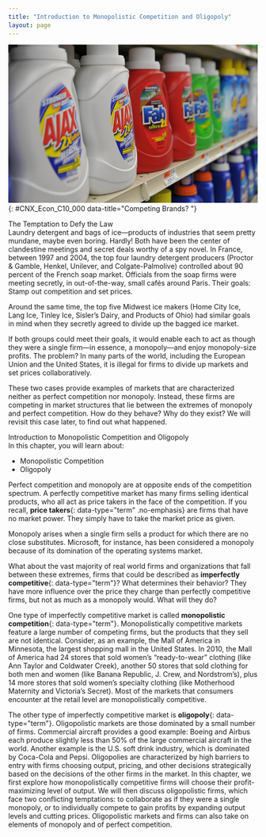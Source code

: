 ```yaml
---
title: "Introduction to Monopolistic Competition and Oligopoly"
layout: page
---
```



<?cnx.eoc class="summary" title="Chapter Review"?>

<?cnx.eoc class="self-check-questions" title="Self-Check Questions"?>

<?cnx.eoc class="review-questions" title="Review Questions"?>

<?cnx.eoc class="critical-thinking" title="Critical Thinking Questions"?>

<?cnx.eoc class="problems" title="Problems"?>

<?cnx.eoc class="references" title="References"?>

 ![Image of bottles of laundry detergent on a store shelf.](../resources/CNX_Econ_C10_P000.jpg "The laundry detergent market is one that is characterized neither as perfect competition nor monopoly. (Credit: modification of work by Pixel Drip/Flickr Creative Commons)"){: #CNX_Econ_C10_000 data-title="Competing Brands? "}

<div data-type="note" class="economics bringhome" markdown="1">
<div data-type="title">
The Temptation to Defy the Law
</div>
Laundry detergent and bags of ice—products of industries that seem pretty mundane, maybe even boring. Hardly! Both have been the center of clandestine meetings and secret deals worthy of a spy novel. In France, between 1997 and 2004, the top four laundry detergent producers (Proctor &amp; Gamble, Henkel, Unilever, and Colgate-Palmolive) controlled about 90 percent of the French soap market. Officials from the soap firms were meeting secretly, in out-of-the-way, small cafés around Paris. Their goals: Stamp out competition and set prices.

Around the same time, the top five Midwest ice makers (Home City Ice, Lang Ice, Tinley Ice, Sisler’s Dairy, and Products of Ohio) had similar goals in mind when they secretly agreed to divide up the bagged ice market.

If both groups could meet their goals, it would enable each to act as though they were a single firm—in essence, a monopoly—and enjoy monopoly-size profits. The problem? In many parts of the world, including the European Union and the United States, it is illegal for firms to divide up markets and set prices collaboratively.

These two cases provide examples of markets that are characterized neither as perfect competition nor monopoly. Instead, these firms are competing in market structures that lie between the extremes of monopoly and perfect competition. How do they behave? Why do they exist? We will revisit this case later, to find out what happened.

</div>

<div data-type="note" class="economics chapter-objectives" markdown="1">
<div data-type="title">
Introduction to Monopolistic Competition and Oligopoly
</div>
In this chapter, you will learn about:

* Monopolistic Competition
* Oligopoly

</div>

Perfect competition and monopoly are at opposite ends of the competition spectrum. A perfectly competitive market has many firms selling identical products, who all act as price takers in the face of the competition. If you recall, **price takers**{: data-type="term" .no-emphasis} are firms that have no market power. They simply have to take the market price as given.

Monopoly arises when a single firm sells a product for which there are no close substitutes. Microsoft, for instance, has been considered a monopoly because of its domination of the operating systems market.

What about the vast majority of real world firms and organizations that fall between these extremes, firms that could be described as **imperfectly competitive**{: data-type="term"}? What determines their behavior? They have more influence over the price they charge than perfectly competitive firms, but not as much as a monopoly would. What will they do?

One type of imperfectly competitive market is called **monopolistic competition**{: data-type="term"}. Monopolistically competitive markets feature a large number of competing firms, but the products that they sell are not identical. Consider, as an example, the Mall of America in Minnesota, the largest shopping mall in the United States. In 2010, the Mall of America had 24 stores that sold women’s “ready-to-wear” clothing (like Ann Taylor and Coldwater Creek), another 50 stores that sold clothing for both men and women (like Banana Republic, J. Crew, and Nordstrom’s), plus 14 more stores that sold women’s specialty clothing (like Motherhood Maternity and Victoria’s Secret). Most of the markets that consumers encounter at the retail level are monopolistically competitive.

The other type of imperfectly competitive market is **oligopoly**{: data-type="term"}. Oligopolistic markets are those dominated by a small number of firms. Commercial aircraft provides a good example: Boeing and Airbus each produce slightly less than 50% of the large commercial aircraft in the world. Another example is the U.S. soft drink industry, which is dominated by Coca-Cola and Pepsi. Oligopolies are characterized by high barriers to entry with firms choosing output, pricing, and other decisions strategically based on the decisions of the other firms in the market. In this chapter, we first explore how monopolistically competitive firms will choose their profit-maximizing level of output. We will then discuss oligopolistic firms, which face two conflicting temptations: to collaborate as if they were a single monopoly, or to individually compete to gain profits by expanding output levels and cutting prices. Oligopolistic markets and firms can also take on elements of monopoly and of perfect competition.

